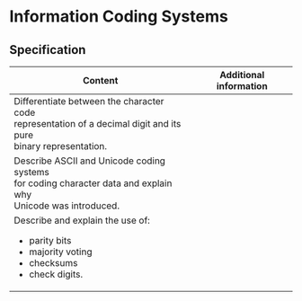 # Information Coding Systems

## Specification

| Content | Additional information |
| --- | --- |
| Differentiate between the character code<br>representation of a decimal digit and its pure<br>binary representation. |  |
| Describe ASCII and Unicode coding systems<br>for coding character data and explain why<br>Unicode was introduced. |  |
| Describe and explain the use of:<br><ul><li> parity bits<br></li><li> majority voting<br></li><li> checksums<br></li><li> check digits.</li></ul> |  |
